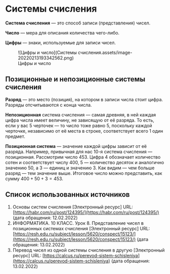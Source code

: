 # Системы счисления

**Система счисления** — это способ записи (представления) чисел.

**Число** — мера для описания количества чего-либо.

**Цифры** — знаки, используемые для записи чисел.

<figure markdown>
  ![Цифры и число](Системы счисления.assets/image-20220213193342562.png)
  <figcaption>Цифры и число</figcaption>
</figure>

## Позиционные и непозиционные системы счисления

**Разряд** — это место (позиция), на котором в записи числа стоит цифра. Разряды отсчитываются с конца числа.

**Непозиционная** система счисления — самая древняя, в ней каждая цифра числа имеет величину, не зависящую от её разряда. То есть, если у вас 5 черточек — то число тоже равно $5$, поскольку каждой черточке, независимо от её места в строке, соответствует всего 1 один предмет.

**Позиционная система** — значение каждой цифры зависит от её разряда. Например, привычная для нас 10-я система счисления — позиционная. Рассмотрим число $453$. Цифра $4$ обозначает количество сотен и соответствует числу $400$, $5$ — количество десяток и аналогично значению $50$, а $3$ — единиц и значению $3$. Как видим — чем больше разряд — тем значение выше. Итоговое число можно представить, как сумму $400+50+3=453$.

## Список использованных источников

1. Основы систем счисления [Электронный ресурс] URL:[https://habr.com/ru/post/124395/](https://habr.com/ru/post/124395/) (дата обращения: 12.02.2022)
1. ИНФОРМАТИКА. 10 КЛАСС. Урок 8. Представление чисел в позиционных системах счисления [Электронный ресурс] URL: [https://resh.edu.ru/subject/lesson/5620/conspect/15123/](https://resh.edu.ru/subject/lesson/5620/conspect/15123/) (дата обращения: 13.02.2022)
1. Перевод чисел из одной системы счисления в другую [Электронный ресурс] URL: [https://calcus.ru/perevod-sistem-schisleniya](https://calcus.ru/perevod-sistem-schisleniya) (дата обращения: 13.02.2022)